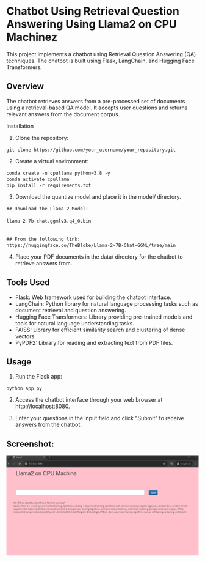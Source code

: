 # Chatbot Using Retrieval Question Answering Using Llama2 on CPU Machinez

This project implements a chatbot using Retrieval Question Answering (QA) techniques. The chatbot is built using Flask, LangChain, and Hugging Face Transformers.

## Overview
The chatbot retrieves answers from a pre-processed set of documents using a retrieval-based QA model. It accepts user questions and returns relevant answers from the document corpus.

Installation
1. Clone the repository:
```
git clone https://github.com/your_username/your_repository.git
```

2. Create a virtual environment:

```
conda create -n cpullama python=3.8 -y
conda activate cpullama
pip install -r requirements.txt
```

3. Download the quantize model and place it in the model/ directory.
```
## Download the Llama 2 Model:

llama-2-7b-chat.ggmlv3.q4_0.bin


## From the following link:
https://huggingface.co/TheBloke/Llama-2-7B-Chat-GGML/tree/main
```

4. Place your PDF documents in the data/ directory for the chatbot to retrieve answers from.

## Tools Used
* Flask: Web framework used for building the chatbot interface.
* LangChain: Python library for natural language processing tasks such as document retrieval and question answering.
* Hugging Face Transformers: Library providing pre-trained models and tools for natural language understanding tasks.
* FAISS: Library for efficient similarity search and clustering of dense vectors.
* PyPDF2: Library for reading and extracting text from PDF files.

## Usage
1. Run the Flask app:

```
python app.py
```
2. Access the chatbot interface through your web browser at http://localhost:8080.

3. Enter your questions in the input field and click "Submit" to receive answers from the chatbot.

## Screenshot:

![alt text](llamaapp_screenshot.png)